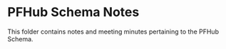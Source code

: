 # PFHub Schema Notes

This folder contains notes and meeting minutes pertaining to the
PFHub Schema.
